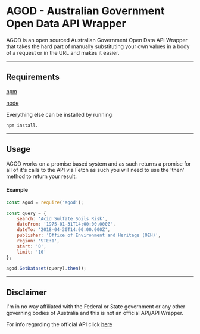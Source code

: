 # AGOD - Australian Government Open Data API Wrapper

AGOD is an open sourced Australian Government Open Data API Wrapper that takes the hard part of manually substituting your own values in a body of a request or in the URL and makes it easier.

---

## Requirements

[npm](https://www.npmjs.com/)

[node](https://nodejs.org/en/)

Everything else can be installed by running 
```
npm install.
```

---

## Usage

AGOD works on a promise based system and as such returns a promise for all of it's calls to the API via Fetch as such you will need to use the 'then' method to return your result.

#### Example

``` javascript
const agod = require('agod');

const query = {
	search: 'Acid Sulfate Soils Risk',
	dateFrom: '1975-01-31T14:00:00.000Z',
	dateTo: '2018-04-30T14:00:00.000Z',
	publisher: 'Office of Environment and Heritage (OEH)',
	region: 'STE:1',
	start: '0',
	limit: '10'
};

agod.GetDataset(query).then();
```
---

## Disclaimer

I'm in no way affiliated with the Federal or State government or any other governing bodies of Australia and this is not an official API/API Wrapper.

For info regarding the official API click [here](https://data.gov.au/api/v0/apidocs/index.htm)
